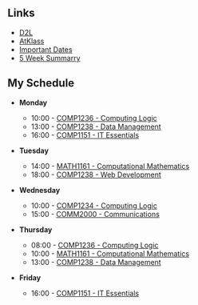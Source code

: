## Links
- [D2L](https://learn.georgebrown.ca)
- [AtKlass](https://app.atklass.com)
- [Important Dates](https://www.georgebrown.ca/current-students/important-dates?term=27246&category=131)
- [5 Week Summarry](comp1238.md)

## My Schedule

- **Monday**
  - 10:00 - [COMP1236 - Computing Logic](https://learn.georgebrown.ca/d2l/home/337951)
  - 13:00 - [COMP1238 - Data Management](https://d2l.example.com/COMP1238)
  - 16:00 - [COMP1151 - IT Essentials](https://learn.georgebrown.ca/d2l/home/335096)

- **Tuesday**
  - 14:00 - [MATH1161 - Computational Mathematics](https://learn.georgebrown.ca/d2l/home/319780)
  - 18:00 - [COMP1238 - Web Development](https://learn.georgebrown.ca/d2l/home/342908)

- **Wednesday**
  - 10:00 - [COMP1234 - Computing Logic](https://learn.georgebrown.ca/d2l/home/337951)
  - 15:00 - [COMM2000 - Communications](https://learn.georgebrown.ca/d2l/home/325217)

- **Thursday**
  - 08:00 - [COMP1236 - Computing Logic](https://learn.georgebrown.ca/d2l/home/337951)
  - 10:00 - [MATH1161 - Computational Mathematics](https://learn.georgebrown.ca/d2l/home/319780)
  - 13:00 - [COMP1238 - Data Management](https://d2l.example.com/COMP1238)

- **Friday**
  - 16:00 - [COMP1151 - IT Essentials](https://learn.georgebrown.ca/d2l/home/335096)
